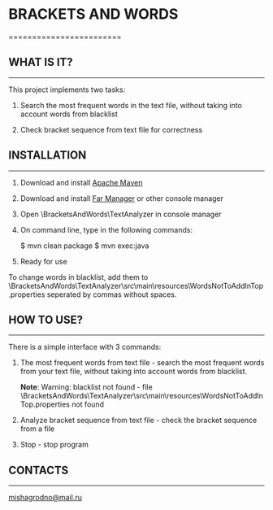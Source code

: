 # **BRACKETS AND WORDS**
========================

## WHAT IS IT?
-----------

This project implements two tasks: 
 1) Search the most frequent words in the text file, without taking into account words from blacklist
 
 2) Check bracket sequence from text file for correctness

## INSTALLATION
-----------

1) Download and install [Apache Maven](http://www.apache-maven.ru/install.html)

2) Download and install [Far Manager](http://www.farmanager.com/download.php?l=ru) or other console manager

3) Open \BracketsAndWords\TextAnalyzer in console manager

4) On command line, type in the following commands:
 
    $ mvn clean package
    $ mvn exec:java
 
6) Ready for use

To change words in blacklist, add them to \BracketsAndWords\TextAnalyzer\src\main\resources\WordsNotToAddInTop.properties 
seperated by commas without spaces.

## HOW TO USE?
-------------

There is a simple interface with 3 commands:
 1) The most frequent words from text file - search the most frequent words from your text file, without taking into
    account words from blacklist.
    
    **Note**: Warning: blacklist not found - file \BracketsAndWords\TextAnalyzer\src\main\resources\WordsNotToAddInTop.properties
    not found
 
 2) Analyze bracket sequence from text file - check the bracket sequence from a file
 
 3) Stop - stop program

## CONTACTS
----------

mishagrodno@mail.ru